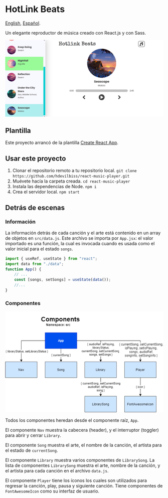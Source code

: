 # HotLink Beats

[English](README.md), [Español](README-ESP.md).

Un elegante reproductor de música creado con React.js y con Sass.

![A screenshot of the music app showing cover art, song details, buttons to play the songs, and a library of all the songs](docs/images/Screenshot.png)

## Plantilla

Este proyecto arrancó de la plantilla [Create React App](https://github.com/facebook/create-react-app).

## Usar este proyecto

1. Clonar el repositorio remoto a tu repositorio local. `git clone https://github.com/hdevilbiss/react-music-player.git`
1. Muévete hacía la carpeta creada. `cd react-music-player`
1. Instala las dependencias de Node. `npm i`
1. Crea el servidor local. `npm start`

## Detrás de escenas

### Información

La información detrás de cada canción y el arte está contenido en un array de objetos en `src/data.js`. Este archivo se importa por `App.jsx`: el valor importado es una función, la cual es invocada cuando es usada como el valor inicial para el estado `songs`.

```jsx
import { useRef, useState } from "react";
import data from "./data";
function App() {
    // ...
    const [songs, setSongs] = useState(data());
    //...
}
```

### Componentes

![Diagram showing App, Song, Library, Player, and LibrarySong components of the Music App](docs/images/MusicApp.png)

Todos los componentes heredan desde el componente raíz, `App`.

El componente `Nav` muestra la cabecera (header), y el interruptor (toggler) para abrir y cerrar `Library`.

El componente `Song` muestra el arte, el nombre de la canción, el artista para el estado de `currentSong`.

El componente `Library` muestra varios componentes de `LibrarySong`. La lista de componentes `LibrarySong` muestra el arte, nombre de la canción, y el artista para cada canción en el archivo `data.js`.

El componente `Player` tiene los íconos los cuales son utilizados para regresar la canción, play, pausa y siguiente canción. Tiene componentes de `FontAwesomeIcon` como su interfaz de usuario.
